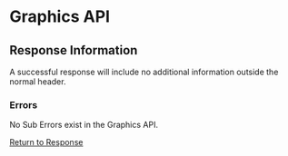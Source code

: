 # Graphics API

## Response Information

A successful response will include no additional information outside the normal header.

### Errors

No Sub Errors exist in the Graphics API.


[Return to Response](./socket_response.md)